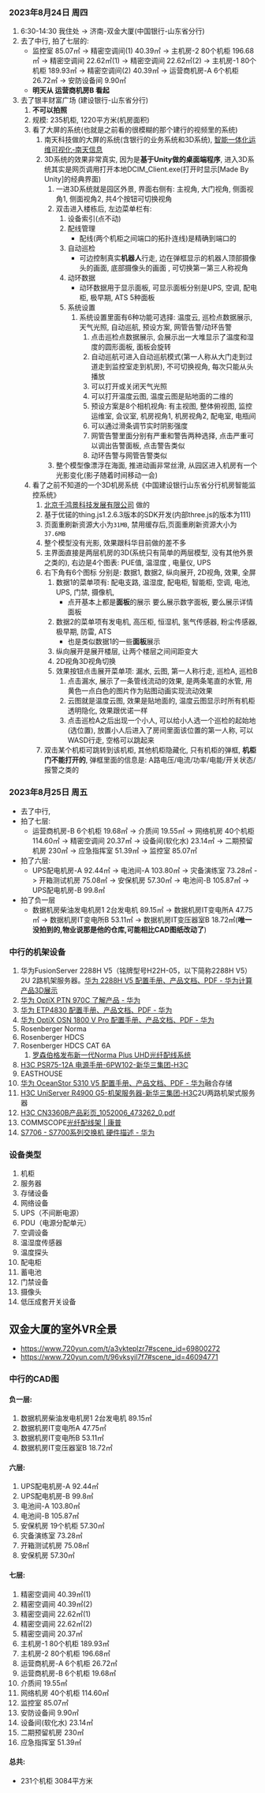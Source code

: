 ### 2023年8月24日 周四
1. 6:30-14:30 我住处 -> 济南-双金大厦(中国银行-山东省分行)
2. 去了中行, 拍了七层的: 
	- 监控室 85.07㎡ -> 精密空调间(1)  40.39㎡ -> 主机房-2 80个机柜 196.68㎡ -> 精密空调间  22.62㎡(1) -> 精密空调间  22.62㎡(2) -> 主机房-1 80个机柜 189.93㎡ -> 精密空调间(2)  40.39㎡ -> 运营商机房-A 6个机柜 26.72㎡ -> 安防设备间 9.90㎡
	- **明天从 运营商机房B 看起**
3. 去了银丰财富广场 (建设银行-山东省分行)
	1. **不可以拍照**
	2. 规模:  235机柜, 1220平方米(机房面积)
	3. 看了大屏的系统(也就是之前看的很模糊的那个建行的视频里的系统)
		1.  南天科技做的大屏的系统(含银行的业务系统和3D系统), [智能一体化运维可视化-南天信息](https://www.nantian.com.cn/industry-detail/1343.html)
		2. 3D系统的效果非常真实, 因为是**基于Unity做的桌面端程序**, 进入3D系统其实是网页调用打开本地DCIM_Client.exe(打开时显示[Made By Unity]的经典界面)
			1. 一进3D系统就是园区外景, 界面右侧有: 主视角, 大门视角, 侧面视角1, 侧面视角2, 共4个按钮可切换视角 
			2. 双击进入楼栋后, 左边菜单栏有: 
				1. 设备索引(点不动)
				2. 配线管理
					- 配线(两个机柜之间端口的拓扑连线)是精确到端口的
				3. 自动巡检
					-  可边控制真实**机器人**行走, 边在弹框显示的机器人顶部摄像头的画面, 底部摄像头的画面 , 可切换第一第三人称视角 
				4. 动环数据
					- 动环数据用于显示面板, 可显示面板分别是UPS, 空调, 配电柜, 极早期, ATS   5种面板 
				5. 系统设置 
					1. 系统设置里面有6种功能可选择: 温度云, 巡检点数据展示, 天气光照, 自动巡航, 预设方案, 网管告警/动环告警
						1. 点击巡检点数据展示, 会展示出一大堆显示了温度和湿度的圆形面板, 面板会旋转
						2. 自动巡航可进入自动巡航模式(第一人称从大门走到过道走到监控室走到机房), 不可切换视角, 每次只能从头播放
						3. 可以打开或关闭天气光照
						4. 可以打开温度云图, 温度云图是贴地面的二维的
						5. 预设方案是8个相机视角: 有主视图, 整体俯视图, 监控运维室, 会议室, 机房视角1, 机房视角2, 配电室, 电瓶间
						6. 可以通过滑条调节实时阴影强度  
						7. 网管告警里面分别有严重和警告两种选择, 点击严重可以调出告警面板, 点击警告类似 
						8. 动环告警与网管告警类似
			3. 整个模型像漂浮在海面, 推进动画非常丝滑, 从园区进入机房有一个光影变化(影子随着时间移动一会) 
	4. 看了之前不知道的一个3D机房系统《中国建设银行山东省分行机房智能监控系统》
		1. [北京千鸿景科技发展有限公司](http://www.it-sss.com.cn/) 做的
		2. 基于优锘的thing.js1.2.6.3版本的SDK开发(内部three.js的版本为111)
		3. 页面重刷新资源大小为`31MB`, 禁用缓存后,页面重刷新资源大小为`37.6MB`
		4. 整个模型没有光影, 效果跟科华目前做的差不多
		5. 主界面直接是两层机房的3D(系统只有简单的两层模型, 没有其他外景之类的), 右边是4个图表: PUE值, 温湿度 , 电量仪, UPS
		6. 右下角有6个图标 分别是: 数据1, 数据2, 纵向展开, 2D视角, 效果, 全屏 
			1. 数据1的菜单项有: 配电支路, 温湿度, 配电柜, 智能柜, 空调, 电池, UPS, 门禁, 摄像机,
				- 点开基本上都是**面板**的展示 要么展示数字面板, 要么展示详情面板 
			2. 数据2的菜单项有发电机, 高压柜, 恒湿机, 氢气传感器, 粉尘传感器, 极早期, 防雷, ATS 
				- 也是类似数据1的一些**面板**展示 
			3. 纵向展开是展开楼层, 让两个楼层之间间距变大  
			4. 2D视角3D视角切换 
			5. 效果按钮点击展开菜单项: 漏水, 云图, 第一人称行走, 巡检A, 巡检B 
				1. 点击漏水, 展示了一条管线流动的效果, 是两条笔直的水管, 用黄色一点白色的图片作为贴图动画实现流动效果 
				2. 云图就是温度云图, 效果是贴地面的, 温度云图显示时所有机柜透明隐化, 效果跟优诺一样  
				3. 点击巡检A之后出现一个小人, 可以给小人选一个巡检的起始地 (选位置), 放置小人后进入了房间里面该位置的第一人称, 可以WASD行走, 空格可以跳起来
		7. 双击某个机柜可跳转到该机柜, 其他机柜隐藏化, 只有机柜的弹框, **机柜门不能打开的**, 弹框里面的信息是: A路电压/电流/功率/电能/开关状态/报警之类的

### 2023年8月25日 周五
- 去了中行,
- 拍了七层:
	- 运营商机房-B 6个机柜 19.68㎡ ->  介质间 19.55㎡ ->  网络机房 40个机柜 114.60㎡ ->  精密空调间  20.37㎡ ->  设备间(软化水) 23.14㎡ -> 二期预留机房 230㎡ -> 应急指挥室 51.39㎡ -> 监控室 85.07㎡
- 拍了六层:
	- UPS配电机房-A  92.44㎡ -> 电池间-A 103.80㎡ -> 灾备演练室 73.28㎡ -> 开箱测试机房 75.08㎡  -> 安保机房 57.30㎡ -> 电池间-B 105.87㎡ -> UPS配电机房-B 99.8㎡
- 拍了负一层
	- 数据机房柴油发电机房1 2台发电机 89.15㎡ ->  数据机房IT变电所A 47.75㎡ ->  数据机房IT变电所B 53.11㎡ -> 数据机房IT变压器室B 18.72㎡(**唯一没拍到的,物业说那是他的仓库,可能相比CAD图纸改动了**)

### 中行的机架设备
1. 华为FusionServer 2288H V5（铭牌型号H22H-05，以下简称2288H V5）2U 2路机架服务器。[华为 2288H V5 配置手册、产品文档、PDF - 华为](https://support.huawei.com/enterprise/zh/intelligent-servers/2288h-v5-pid-21872244)[计算产品3D展示](https://info.support.huawei.com/computing/server3D/res/server/2288hv5/index.html?lang=cn)
2. [华为 OptiX PTN 970C 了解产品 - 华为](https://support.huawei.com/enterprise/zh/data-communication/optix-ptn-970c-pid-251096686?category=learn-about-products&subcategory=product-description)
3. [华为 ETP4830 配置手册、产品文档、PDF - 华为](https://support.huawei.com/enterprise/zh/site-power-facility/etp4830-pid-21506603)
4. [华为 OptiX OSN 1800 V Pro 配置手册、产品文档、PDF - 华为](https://support.huawei.com/enterprise/zh/optical-transmission/optix-osn-1800-v-pro-pid-250732494)
5. Rosenberger Norma
6. Rosenberger HDCS
7. Rosenberger HDCS CAT 6A
	1. [罗森伯格发布新一代Norma Plus UHD光纤配线系统](https://www.rosenbergerap.com/cn/newsDetail.html?id=92)
8. [H3C PSR75-12A 电源手册-6PW102-新华三集团-H3C](https://www.h3c.com/cn/Service/Document_Software/Document_Center/Home/Switches/00-Public/Installation/Power_Supply_Manual/H3C_PSR75-12A_PSM-6PW102/)
9. EASTHOUSE
10. [华为 OceanStor 5310 V5 配置手册、产品文档、PDF - 华为](https://support.huawei.com/enterprise/zh/flash-storage/oceanstor-5310-v5-pid-23831938)融合存储
11. [H3C UniServer R4900 G5-机架服务器-新华三集团-H3C](https://www.h3c.com/cn/Products_And_Solution/Server/H3C/Products/RackServer/Products_Series/Dualway_Server/R4900_G5/)2U两路机架式服务器
12. [H3C CN3360B产品彩页_1052006_473262_0.pdf](https://dl.h3c.com/cn/202302/09/20230209_8427728_H3C%20CN3360B%e4%ba%a7%e5%93%81%e5%bd%a9%e9%a1%b5_1052006_473262_0.pdf?signature=4f961794596c48293b8953e51769a73c&timestamp=1693383999)
13. COMMSCOPE[光纤配线架 | 康普](https://zh.commscope.com/product-type/cabinets-panels-enclosures/fiber-panels-cassettes/fiber-panels/)
14. [S7706 - S7700系列交换机 硬件描述 - 华为](https://support.huawei.com/enterprise/zh/doc/EDOC1000013717/33f1c5b2/s7706)
### 设备类型
1. 机柜
2. 服务器
3. 存储设备
4. 网络设备
5. UPS（不间断电源）
6. PDU（电源分配单元）
7. 空调设备
8. 温湿度传感器
9. 温度探头
10. 配电柜
11. 蓄电池
12. 门禁设备
13. 摄像头
14. 低压成套开关设备

## 双金大厦的室外VR全景
- https://www.720yun.com/t/a3vkteplzr7#scene_id=69800272
- https://www.720yun.com/t/96vksyil7f7#scene_id=46094771

### 中行的CAD图
#### 负一层: 
1. 数据机房柴油发电机房1 2台发电机 89.15㎡
2. 数据机房IT变电所A 47.75㎡
3. 数据机房IT变电所B 53.11㎡
4. 数据机房IT变压器室B 18.72㎡
#### 六层: 
1. UPS配电机房-A  92.44㎡
2. UPS配电机房-B 99.8㎡
3. 电池间-A 103.80㎡
4. 电池间-B 105.87㎡
5. 安保机房 19个机柜 57.30㎡
6. 灾备演练室 73.28㎡
7. 开箱测试机房 75.08㎡
8. 安保机房 57.30㎡
#### 七层: 
1. 精密空调间  40.39㎡(1)
2. 精密空调间  40.39㎡(2)
3. 精密空调间  22.62㎡(1)
4. 精密空调间  22.62㎡(2)
5. 精密空调间  20.37㎡
6. 主机房-1 80个机柜 189.93㎡
7. 主机房-2 80个机柜 196.68㎡
8. 运营商机房-A 6个机柜 26.72㎡
9. 运营商机房-B 6个机柜 19.68㎡
10. 介质间 19.55㎡
11. 网络机房 40个机柜 114.60㎡
12. 监控室 85.07㎡
13. 安防设备间 9.90㎡
14. 设备间(软化水)  23.14㎡
15. 二期预留机房 230㎡
16. 应急指挥室 51.39㎡
#### 总共:
- 231个机柜 3084平方米
